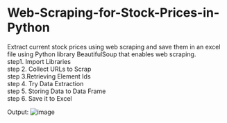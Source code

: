 # Web-Scraping-for-Stock-Prices-in-Python
Extract current stock prices using web scraping and save them in an excel file using Python library  BeautifulSoup that enables web scraping.<br>
step1. Import Libraries <br>
step 2. Collect URLs to Scrap<br>
step 3.Retrieving Element Ids<br>
step 4. Try Data Extraction<br>
step 5. Storing Data to Data Frame <br>
step 6. Save it to Excel<br>

Output:
![image](https://github.com/user-attachments/assets/ca199c0d-2d58-478b-bdb1-50a5648995de)
